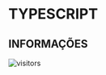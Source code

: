 # TYPESCRIPT

## INFORMAÇÕES

![visitors](https://visitor-badge.glitch.me/badge?page_id=Devgeeknerd.typescript-full-stack "Total de Visitas")
